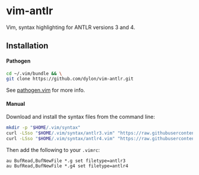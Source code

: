 # vim-antlr

Vim, syntax highlighting for ANTLR versions 3 and 4.

## Installation

#### Pathogen

```sh
cd ~/.vim/bundle && \
git clone https://github.com/dylon/vim-antlr.git
```

See [pathogen.vim](https://github.com/tpope/vim-pathogen) for more info.

#### Manual

Download and install the syntax files from the command line:

```sh
mkdir -p "$HOME/.vim/syntax"
curl -LSso "$HOME/.vim/syntax/antlr3.vim" "https://raw.githubusercontent.com/jrozner/vim-antlr/master/syntax/antlr3.vim"
curl -LSso "$HOME/.vim/syntax/antlr4.vim" "https://raw.githubusercontent.com/dylon/vim-antlr/master/syntax/antlr4.vim"
```

Then add the following to your `.vimrc`:

```vim
au BufRead,BufNewFile *.g set filetype=antlr3
au BufRead,BufNewFile *.g4 set filetype=antlr4
```

